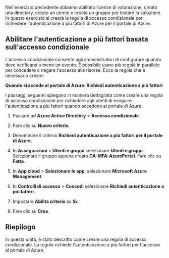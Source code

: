 Nell'esercizio precedente abbiamo abilitato licenze di valutazione, creato una directory, creato un utente e creato un gruppo per testare la soluzione. In questo esercizio si creerà la regola di accesso condizionale per richiedere l'autenticazione a più fattori di Azure per il portale di Azure.

## <a name="enable-conditional-access-based-multi-factor-authentication"></a>Abilitare l'autenticazione a più fattori basata sull'accesso condizionale

L'accesso condizionale consente agli amministratori di configurare quando deve verificarsi o meno un evento. È possibile usare più regole in parallelo per concedere o negare l'accesso alle risorse. Ecco la regola che è necessario creare:

**Quando si accede al portale di Azure: Richiedi autenticazione a più fattori**

I passaggi seguenti spiegano in maniera dettagliata come creare una regola di accesso condizionale per richiedere agli utenti di eseguire l'autenticazione a più fattori quando accedono al portale di Azure.

1. Passare ad **Azure Active Directory** > **Accesso condizionale**.

1. Fare clic su **Nuovo criterio**.

1. Denominare il criterio **Richiedi autenticazione a più fattori per il portale di Azure**.

1. In **Assegnazioni** > **Utenti e gruppi** selezionare **Utenti e gruppi**. Selezionare il gruppo appena creato **CA-MFA-AzurePortal**. Fare clic su **Fatto**.

1. In **App cloud** > **Selezionare le app**, selezionare **Microsoft Azure Management**.

1. In **Controlli di accesso** > **Concedi** selezionare **Richiedi autenticazione a più fattori**.

1. Impostare **Abilita criterio** su **Sì**.

1. Fare clic su **Crea**.

## <a name="summary"></a>Riepilogo

In questa unità, è stato descritto come creare una regola di accesso condizionale. La regola richiede l'autenticazione a più fattori per l'accesso al portale di Azure.
